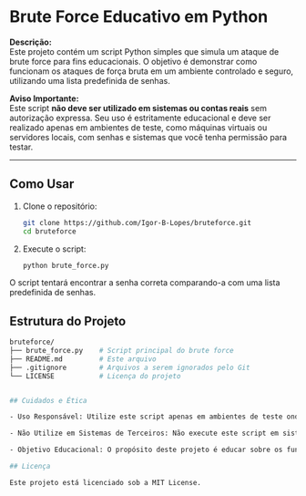 # Brute Force Educativo em Python

**Descrição:**  
Este projeto contém um script Python simples que simula um ataque de brute force para fins educacionais. O objetivo é demonstrar como funcionam os ataques de força bruta em um ambiente controlado e seguro, utilizando uma lista predefinida de senhas.

**Aviso Importante:**  
Este script **não deve ser utilizado em sistemas ou contas reais** sem autorização expressa. Seu uso é estritamente educacional e deve ser realizado apenas em ambientes de teste, como máquinas virtuais ou servidores locais, com senhas e sistemas que você tenha permissão para testar.

---

## Como Usar

1. Clone o repositório:
   ```bash
   git clone https://github.com/Igor-B-Lopes/bruteforce.git
   cd bruteforce
2. Execute o script:
   ```bash
   python brute_force.py

O script tentará encontrar a senha correta comparando-a com uma lista predefinida de senhas.

## Estrutura do Projeto

   ```bash
   bruteforce/
   ├── brute_force.py    # Script principal do brute force
   ├── README.md         # Este arquivo
   ├── .gitignore        # Arquivos a serem ignorados pelo Git
   └── LICENSE           # Licença do projeto


## Cuidados e Ética

- Uso Responsável: Utilize este script apenas em ambientes de teste onde você tenha permissão explícita para realizar testes de segurança.

- Não Utilize em Sistemas de Terceiros: Não execute este script em sistemas ou contas de terceiros sem autorização expressa.

- Objetivo Educacional: O propósito deste projeto é educar sobre os fundamentos dos ataques de brute force e como se proteger contra eles.

## Licença

Este projeto está licenciado sob a MIT License.
